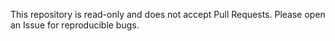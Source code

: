 This repository is read-only and does not accept Pull Requests. Please open an Issue for reproducible bugs.
